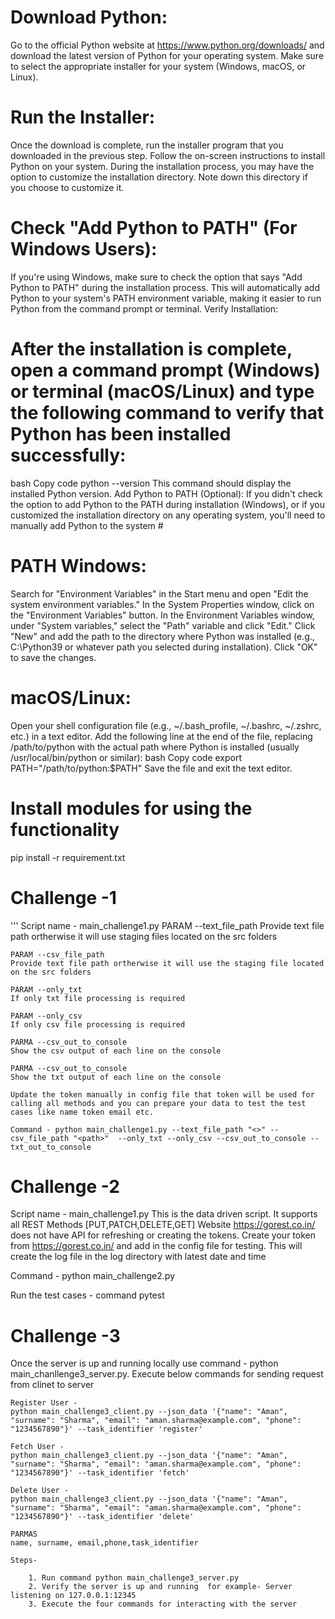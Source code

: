 # Download Python:
Go to the official Python website at https://www.python.org/downloads/ and download the latest version of Python for your operating system. Make sure to select the appropriate installer for your system (Windows, macOS, or Linux).

# Run the Installer:
Once the download is complete, run the installer program that you downloaded in the previous step. Follow the on-screen instructions to install Python on your system. During the installation process, you may have the option to customize the installation directory. Note down this directory if you choose to customize it.

# Check "Add Python to PATH" (For Windows Users):
If you're using Windows, make sure to check the option that says "Add Python to PATH" during the installation process. This will automatically add Python to your system's PATH environment variable, making it easier to run Python from the command prompt or terminal.
Verify Installation:

# After the installation is complete, open a command prompt (Windows) or terminal (macOS/Linux) and type the following command to verify that Python has been installed successfully:
bash
Copy code
python --version
This command should display the installed Python version.
Add Python to PATH (Optional):
If you didn't check the option to add Python to the PATH during installation (Windows), or if you customized the installation directory on any operating system, you'll need to manually add Python to the system # 

# PATH Windows:
Search for "Environment Variables" in the Start menu and open "Edit the system environment variables."
In the System Properties window, click on the "Environment Variables" button.
In the Environment Variables window, under "System variables," select the "Path" variable and click "Edit."
Click "New" and add the path to the directory where Python was installed (e.g., C:\Python39 or whatever path you selected during installation).
Click "OK" to save the changes.

# macOS/Linux:
Open your shell configuration file (e.g., ~/.bash_profile, ~/.bashrc, ~/.zshrc, etc.) in a text editor.
Add the following line at the end of the file, replacing /path/to/python with the actual path where Python is installed (usually /usr/local/bin/python or similar):
bash
Copy code
export PATH="/path/to/python:$PATH"
Save the file and exit the text editor.
# Install modules for using the functionality 
pip install -r requirement.txt

# Challenge -1
'''
    Script name - main_challenge1.py
    PARAM --text_file_path
    Provide text file path ortherwise it will use staging files located on the src folders

    PARAM --csv_file_path
    Provide text file path ortherwise it will use the staging file located on the src folders

    PARAM --only_txt
    If only txt file processing is required

    PARAM --only_csv
    If only csv file processing is required

    PARMA --csv_out_to_console
    Show the csv output of each line on the console

    PARMA --csv_out_to_console
    Show the txt output of each line on the console

    Update the token manually in config file that token will be used for calling all methods and you can prepare your data to test the test cases like name token email etc.

    Command - python main_challenge1.py --text_file_path "<>" --csv_file_path "<path>"  --only_txt --only_csv --csv_out_to_console --txt_out_to_console


# Challenge -2 
Script name - main_challenge1.py
This is the data driven script. It supports all REST Methods [PUT,PATCH,DELETE,GET]
Website https://gorest.co.in/   does not have API for refreshing or creating the tokens. Create your token from https://gorest.co.in/ and add in the config file for testing.
This will create the log file in the log directory with latest date and time

Command - python main_challenge2.py

Run the test cases -
command pytest

# Challenge -3
Once the server is up and running locally use command - python main_chanllenge3_server.py. Execute below commands for sending request from clinet to server

    Register User -
    python main_challenge3_client.py --json_data '{"name": "Aman", "surname": "Sharma", "email": "aman.sharma@example.com", "phone": "1234567890"}' --task_identifier 'register'

    Fetch User -
    python main_challenge3_client.py --json_data '{"name": "Aman", "surname": "Sharma", "email": "aman.sharma@example.com", "phone": "1234567890"}' --task_identifier 'fetch'

    Delete User -
    python main_challenge3_client.py --json_data '{"name": "Aman", "surname": "Sharma", "email": "aman.sharma@example.com", "phone": "1234567890"}' --task_identifier 'delete'

    PARMAS
    name, surname, email,phone,task_identifier

    Steps-

        1. Run command python main_challenge3_server.py
        2. Verify the server is up and running  for example- Server listening on 127.0.0.1:12345
        3. Execute the four commands for interacting with the server
